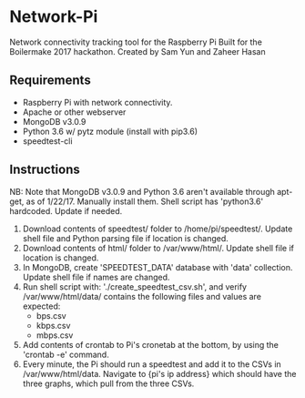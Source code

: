 # Network-Pi
Network connectivity tracking tool for the Raspberry Pi
Built for the Boilermake 2017 hackathon.
Created by Sam Yun and Zaheer Hasan

## Requirements
 - Raspberry Pi with network connectivity. 
 - Apache or other webserver
 - MongoDB v3.0.9
 - Python 3.6 w/ pytz module (install with pip3.6)
 - speedtest-cli

## Instructions
 NB: Note that MongoDB v3.0.9 and Python 3.6 aren't available through apt-get, as of 1/22/17. Manually install them. Shell script has 'python3.6' hardcoded. Update if needed.
 1. Download contents of speedtest/ folder to /home/pi/speedtest/. Update shell file and Python parsing file if location is changed.
 2. Download contents of html/ folder to /var/www/html/. Update shell file if location is changed.
 3. In MongoDB, create 'SPEEDTEST_DATA' database with 'data' collection. Update shell file if names are changed.
 4. Run shell script with: './create_speedtest_csv.sh', and verify /var/www/html/data/ contains the following files and values are expected:
    - bps.csv
    - kbps.csv
    - mbps.csv
 5. Add contents of crontab to Pi's cronetab at the bottom, by using the 'crontab -e' command.
 6. Every minute, the Pi should run a speedtest and add it to the CSVs in /var/www/html/data. Navigate to {pi's ip address} which should have the three graphs, which pull from the three CSVs.


